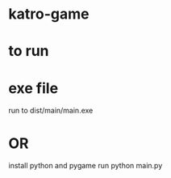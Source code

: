 # katro-game

# to run
# exe file
run to dist/main/main.exe

# OR
install python and pygame
run python main.py
